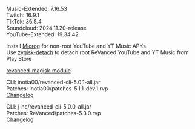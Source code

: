 Music-Extended: 7.16.53  
Twitch: 16.9.1  
TikTok: 36.5.4  
Soundcloud: 2024.11.20-release  
YouTube-Extended: 19.34.42  

Install [Microg](https://github.com/ReVanced/GmsCore/releases) for non-root YouTube and YT Music APKs  
Use [zygisk-detach](https://github.com/j-hc/zygisk-detach) to detach root ReVanced YouTube and YT Music from Play Store  

[revanced-magisk-module](https://github.com/j-hc/revanced-magisk-module)
  
CLI: inotia00/revanced-cli-5.0.1-all.jar  
Patches: inotia00/patches-5.1.1-dev.1.rvp  
[Changelog](https://github.com/inotia00/revanced-patches/releases/tag/v5.1.1-dev.1)

CLI: j-hc/revanced-cli-5.0.0-all.jar  
Patches: ReVanced/patches-5.3.0.rvp  
[Changelog](https://github.com/ReVanced/revanced-patches/releases/tag/v5.3.0)  
